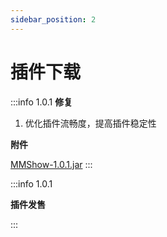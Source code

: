 ```yaml
---
sidebar_position: 2
---
```


# 插件下载

:::info 1.0.1
**修复**

1. 优化插件流畅度，提高插件稳定性

**附件**

[MMShow-1.0.1.jar](https://www.goodmc.cn/plugin/MMShow/MMShow-1.0.1.jar)
:::

:::info 1.0.1

**插件发售**

:::
